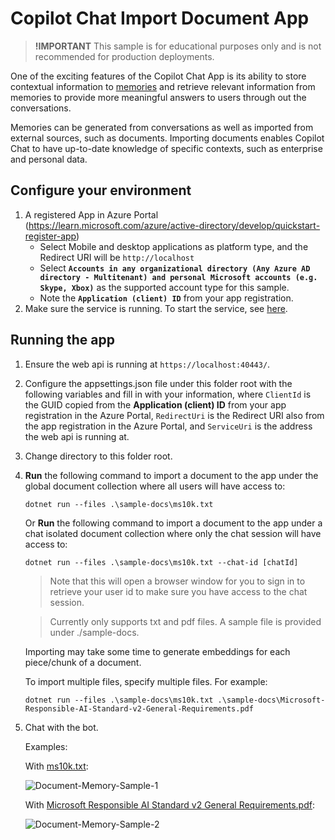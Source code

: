 ﻿# Copilot Chat Import Document App

> **!IMPORTANT**
> This sample is for educational purposes only and is not recommended for production deployments.

One of the exciting features of the Copilot Chat App is its ability to store contextual information
to [memories](https://github.com/microsoft/semantic-kernel/blob/main/docs/EMBEDDINGS.md) and retrieve
relevant information from memories to provide more meaningful answers to users through out the conversations.

Memories can be generated from conversations as well as imported from external sources, such as documents.
Importing documents enables Copilot Chat to have up-to-date knowledge of specific contexts, such as enterprise and personal data.

## Configure your environment
1. A registered App in Azure Portal (https://learn.microsoft.com/azure/active-directory/develop/quickstart-register-app)
   - Select Mobile and desktop applications as platform type, and the Redirect URI will be `http://localhost`
   - Select **`Accounts in any organizational directory (Any Azure AD directory - Multitenant)
     and personal Microsoft accounts (e.g. Skype, Xbox)`** as the supported account
     type for this sample.
   - Note the **`Application (client) ID`** from your app registration.
2. Make sure the service is running. To start the service, see [here](../webapi/README.md).

## Running the app
1. Ensure the web api is running at `https://localhost:40443/`.
2. Configure the appsettings.json file under this folder root with the following variables and fill
   in with your information, where
   `ClientId` is the GUID copied from the **Application (client) ID** from your app registration in the Azure Portal,
   `RedirectUri` is the Redirect URI also from the app registration in the Azure Portal, and
   `ServiceUri` is the address the web api is running at.

3. Change directory to this folder root.
4. **Run** the following command to import a document to the app under the global document collection where
   all users will have access to:

   `dotnet run --files .\sample-docs\ms10k.txt`
   
   Or **Run** the following command to import a document to the app under a chat isolated document collection where
   only the chat session will have access to:

   `dotnet run --files .\sample-docs\ms10k.txt --chat-id [chatId]`

   > Note that this will open a browser window for you to sign in to retrieve your user id to make sure you have access to the chat session.

   > Currently only supports txt and pdf files. A sample file is provided under ./sample-docs.

   Importing may take some time to generate embeddings for each piece/chunk of a document.

   To import multiple files, specify multiple files. For example:

   `dotnet run --files .\sample-docs\ms10k.txt .\sample-docs\Microsoft-Responsible-AI-Standard-v2-General-Requirements.pdf`

5. Chat with the bot.

   Examples:

   With [ms10k.txt](./sample-docs/ms10k.txt):

   ![Document-Memory-Sample-1](https://github.com/microsoft/chat-copilot/assets/52973358/3d35df4d-40f1-4f12-8e40-fd190d5ce127)

   With [Microsoft Responsible AI Standard v2 General Requirements.pdf](./sample-docs/Microsoft-Responsible-AI-Standard-v2-General-Requirements.pdf):

   ![Document-Memory-Sample-2](https://github.com/microsoft/chat-copilot/assets/52973358/f0e95104-72ca-4a0a-9555-ee335d8df696)
